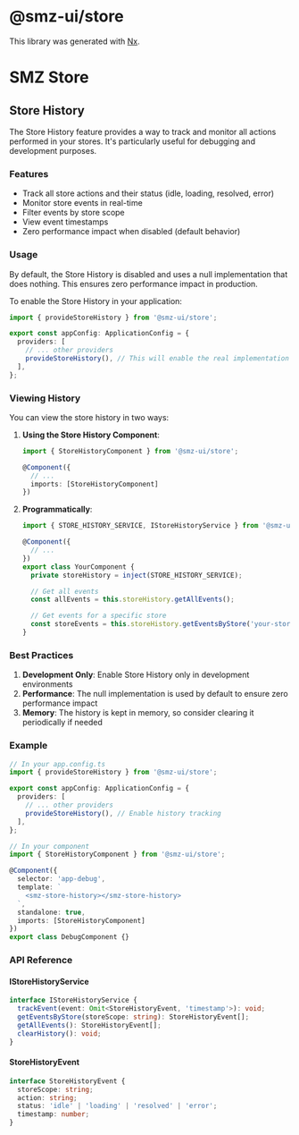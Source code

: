 # @smz-ui/store

This library was generated with [Nx](https://nx.dev).

# SMZ Store

## Store History

The Store History feature provides a way to track and monitor all actions performed in your stores. It's particularly useful for debugging and development purposes.

### Features

- Track all store actions and their status (idle, loading, resolved, error)
- Monitor store events in real-time
- Filter events by store scope
- View event timestamps
- Zero performance impact when disabled (default behavior)

### Usage

By default, the Store History is disabled and uses a null implementation that does nothing. This ensures zero performance impact in production.

To enable the Store History in your application:

```typescript
import { provideStoreHistory } from '@smz-ui/store';

export const appConfig: ApplicationConfig = {
  providers: [
    // ... other providers
    provideStoreHistory(), // This will enable the real implementation
  ],
};
```

### Viewing History

You can view the store history in two ways:

1. **Using the Store History Component**:
   ```typescript
   import { StoreHistoryComponent } from '@smz-ui/store';

   @Component({
     // ...
     imports: [StoreHistoryComponent]
   })
   ```

2. **Programmatically**:
   ```typescript
   import { STORE_HISTORY_SERVICE, IStoreHistoryService } from '@smz-ui/store';

   @Component({
     // ...
   })
   export class YourComponent {
     private storeHistory = inject(STORE_HISTORY_SERVICE);

     // Get all events
     const allEvents = this.storeHistory.getAllEvents();

     // Get events for a specific store
     const storeEvents = this.storeHistory.getEventsByStore('your-store-scope');
   }
   ```

### Best Practices

1. **Development Only**: Enable Store History only in development environments
2. **Performance**: The null implementation is used by default to ensure zero performance impact
3. **Memory**: The history is kept in memory, so consider clearing it periodically if needed

### Example

```typescript
// In your app.config.ts
import { provideStoreHistory } from '@smz-ui/store';

export const appConfig: ApplicationConfig = {
  providers: [
    // ... other providers
    provideStoreHistory(), // Enable history tracking
  ],
};

// In your component
import { StoreHistoryComponent } from '@smz-ui/store';

@Component({
  selector: 'app-debug',
  template: `
    <smz-store-history></smz-store-history>
  `,
  standalone: true,
  imports: [StoreHistoryComponent]
})
export class DebugComponent {}
```

### API Reference

#### IStoreHistoryService

```typescript
interface IStoreHistoryService {
  trackEvent(event: Omit<StoreHistoryEvent, 'timestamp'>): void;
  getEventsByStore(storeScope: string): StoreHistoryEvent[];
  getAllEvents(): StoreHistoryEvent[];
  clearHistory(): void;
}
```

#### StoreHistoryEvent

```typescript
interface StoreHistoryEvent {
  storeScope: string;
  action: string;
  status: 'idle' | 'loading' | 'resolved' | 'error';
  timestamp: number;
}
```
